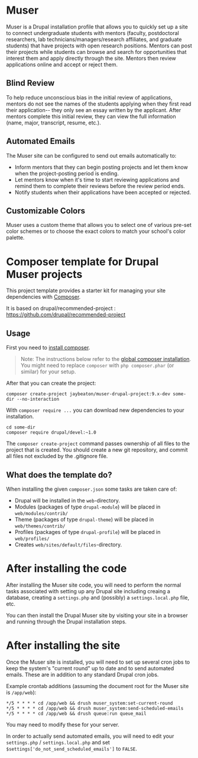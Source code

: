 # Muser

Muser is a Drupal installation profile that allows you to quickly set up a site to connect undergraduate students with mentors (faculty, postdoctoral researchers, lab technicians/managers/research affiliates, and graduate students) that have projects with open research positions. Mentors can post their projects while students can browse and search for opportunities that interest them and apply directly through the site. Mentors then review applications online and accept or reject them.

## Blind Review

To help reduce unconscious bias in the initial review of applications, mentors do not see the names of the students applying when they first read their application-- they only see an essay written by the applicant. After mentors complete this initial review, they can view the full information (name, major, transcript, resume, etc.).

## Automated Emails

The Muser site can be configured to send out emails automatically to:

- Inform mentors that they can begin posting projects and let them know when the project-posting period is ending.
- Let mentors know when it's time to start reviewing applications and remind them to complete their reviews before the review period ends.
- Notify students when their applications have been accepted or rejected.

## Customizable Colors

Muser uses a custom theme that allows you to select one of various pre-set color schemes or to choose the exact colors to match your school's color palette.

# Composer template for Drupal Muser projects

This project template provides a starter kit for managing your site
dependencies with [Composer](https://getcomposer.org/).

It is based on  drupal/recommended-project :
https://github.com/drupal/recommended-project

## Usage

First you need to [install composer](https://getcomposer.org/doc/00-intro.md#installation-linux-unix-osx).

> Note: The instructions below refer to the [global composer installation](https://getcomposer.org/doc/00-intro.md#globally).
You might need to replace `composer` with `php composer.phar` (or similar) 
for your setup.

After that you can create the project:

```
composer create-project jaybeaton/muser-drupal-project:9.x-dev some-dir --no-interaction
```

With `composer require ...` you can download new dependencies to your 
installation.

```
cd some-dir
composer require drupal/devel:~1.0
```

The `composer create-project` command passes ownership of all files to the 
project that is created. You should create a new git repository, and commit 
all files not excluded by the .gitignore file.

## What does the template do?

When installing the given `composer.json` some tasks are taken care of:

* Drupal will be installed in the `web`-directory.
* Modules (packages of type `drupal-module`) will be placed in `web/modules/contrib/`
* Theme (packages of type `drupal-theme`) will be placed in `web/themes/contrib/`
* Profiles (packages of type `drupal-profile`) will be placed in `web/profiles/`
* Creates `web/sites/default/files`-directory.

# After installing the code

After installing the Muser site code, you will need to perform the normal tasks associated
with setting up any Drupal site including creaing a database, creating a `settings.php`
and (possibly) a `settings.local.php` file, etc.

You can then install the Drupal Muser site by visiting your site in a browser and running
through the Drupal installation steps.

# After installing the site

Once the Muser site is installed, you will need to set up several cron jobs to keep the
system's "current round" up to date and to send automated emails. These are in addition
to any standard Drupal cron jobs.

Example crontab additions (assuming the document root for the Muser site is `/app/web`):

```shell
*/5 * * * * cd /app/web && drush muser_system:set-current-round
*/5 * * * * cd /app/web && drush muser_system:send-scheduled-emails
*/5 * * * * cd /app/web && drush queue:run queue_mail
```

You may need to modify these for your server.

In order to actually send automated emails, you will need to edit your
`settings.php` / `settings.local.php` and set `$settings['do_not_send_scheduled_emails']`
to `FALSE`.
